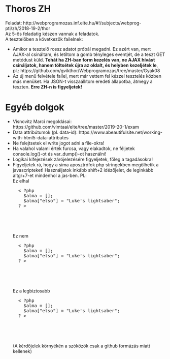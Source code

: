 <h1>Thoros ZH</h1>
Feladat: http://webprogramozas.inf.elte.hu/#!/subjects/webprog-pti/zh/2018-19-2/thor <br>
Az 5-ös feladatig készen vannak a feladatok.<br>
A tesztelőben a következők failelnek:
<ul>
<li>Amikor a tesztelő rossz adatot próbál megadni. Ez azért van, mert AJAX-al csináltam, és letiltom a gomb tényleges eventjét, de a teszt GET metódust küld. <b>Tehát ha ZH-ban form kezelés van, ne AJAX hívást csináljatok, hanem töltsétek újra az oldalt, és helyben kezeljétek le</b>, pl.: https://github.com/gvikthor/Webprogramozas/tree/master/Gyak08</li>
<li>Az új menü felvétele failel, mert már vettem fel kézzel tesztelés közben más menüket. Ha JSON-t visszaállítom eredeti állapotba, átmegy a teszten. <b>Erre ZH-n is figyeljetek!</b></li>
</ul>

<h1>Egyéb dolgok</h1>
<ul>
  <li>Visnovitz Marci megoldásai: https://github.com/vimtaai/elte/tree/master/2019-20-1/exam </li>
  <li>Data attribútumok (pl. data-id): https://www.abeautifulsite.net/working-with-html5-data-attributes </li>
  <li>Ne felejtsetek el write jogot adni a file-okra! </li>
  <li>Ha valahol valami érték furcsa, vagy elakadtok, ne féljetek console.log()-ot és var_dump()-ot használni! </li>
  <li>Logikai kifejezések zárójelezésére figyeljetek, főleg a tagadásokra! </li>
  <li>Figyeljetek rá, hogy a sima aposztrófok php stringekben megölhetik a javascripteket! Használjatok inkább shift+2 idézőjelet, de leginkább altgr+7-et mindenhol a jas-ben. Pl.: <br>
  Ez elhal
  <pre>
  < ?php
    $alma = [];
    $alma["elso"] = "Luke's lightsaber";
  ? >

  <script>
      console.log('< ?=$alma["elso"]? >')
  </script>
  </pre>
    
  Ez nem
  <pre>
  < ?php
    $alma = [];
    $alma["elso"] = "Luke's lightsaber";
  ? >

  <script>
      console.log("< ?=$alma["elso"]? >")
  </script>
  </pre>
  
  Ez a legbiztosabb
  <pre>
  < ?php
    $alma = [];
    $alma["elso"] = "Luke's lightsaber";
  ? >

  <script>
      console.log(`< ?=$alma["elso"]? >`)
  </script>
  </pre>
  (A kérdőjelek környékén a szóközök csak a github formázás miatt kellenek)
  </li>
</ul>
